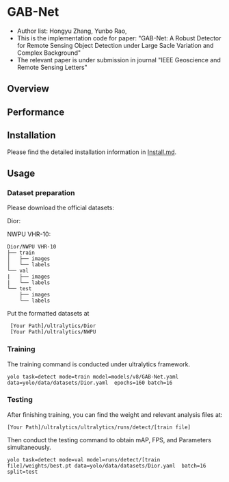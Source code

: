 # GAB-Net
* Author list: Hongyu Zhang, Yunbo Rao, 
* This is the implementation code for paper: "GAB-Net: A Robust Detector for Remote Sensing Object Detection under Large Sacle Variation and Complex Background"
* The relevant paper is under submission in journal "IEEE Geoscience and Remote Sensing Letters"

## Overview

## Performance

## Installation
Please find the detailed installation information in [Install.md](readme/Install.md).

## Usage
### Dataset preparation
Please download the official datasets:

Dior:

NWPU VHR-10:

```
Dior/NWPU VHR-10
├── train
│   ├── images
│   └── labels
└── val
|   ├── images
|   └── labels
└── test
    ├── images
    └── labels

```
Put the formatted datasets at
```
 [Your Path]/ultralytics/Dior
 [Your Path]/ultralytics/NWPU
```

### Training
The training command is conducted under ultralytics framework.
```
yolo task=detect mode=train model=models/v8/GAB-Net.yaml data=yolo/data/datasets/Dior.yaml  epochs=160 batch=16
```
### Testing
After finishing training, you can find the weight and relevant analysis files at:
```
[Your Path]/ultralytics/ultralytics/runs/detect/[train file]
```
Then conduct the testing command to obtain mAP, FPS, and Parameters simultaneously.
```
yolo task=detect mode=val model=runs/detect/[train file]/weights/best.pt data=yolo/data/datasets/Dior.yaml  batch=16 split=test
```



